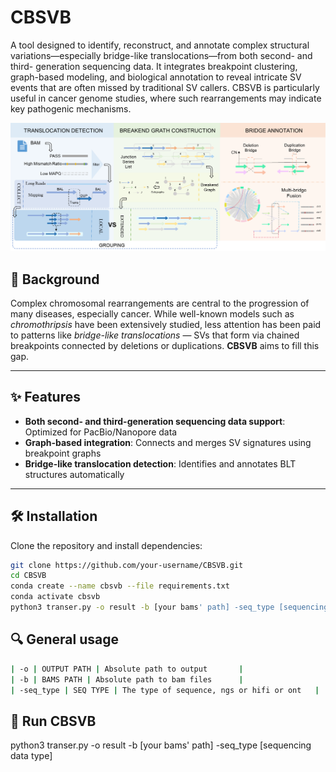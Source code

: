 # CBSVB
A tool designed to identify, reconstruct, and annotate complex structural variations—especially bridge-like translocations—from both second- and third- generation sequencing data. It integrates breakpoint clustering, graph-based modeling, and biological annotation to reveal intricate SV events that are often missed by traditional SV callers. CBSVB is particularly useful in cancer genome studies, where such rearrangements may indicate key pathogenic mechanisms.

![Figure 1](CBSVB.png)

## 🧠 Background

Complex chromosomal rearrangements are central to the progression of many diseases, especially cancer. While well-known models such as *chromothripsis* have been extensively studied, less attention has been paid to patterns like *bridge-like translocations* — SVs that form via chained breakpoints connected by deletions or duplications. **CBSVB** aims to fill this gap.

---

## ✨ Features

- **Both second- and third-generation sequencing data support**: Optimized for PacBio/Nanopore data
- **Graph-based integration**: Connects and merges SV signatures using breakpoint graphs
- **Bridge-like translocation detection**: Identifies and annotates BLT structures automatically

---

## 🛠️ Installation

Clone the repository and install dependencies:

```bash
git clone https://github.com/your-username/CBSVB.git
cd CBSVB
conda create --name cbsvb --file requirements.txt
conda activate cbsvb
python3 transer.py -o result -b [your bams' path] -seq_type [sequencing data type, 'hifi','ont' or 'ngs']
```

## 🔍 General usage

```bash
| -o | OUTPUT PATH | Absolute path to output       |
| -b | BAMS PATH | Absolute path to bam files      |
| -seq_type | SEQ TYPE | The type of sequence, ngs or hifi or ont   |
```

## 🚀 Run CBSVB
python3 transer.py -o result -b [your bams' path] -seq_type [sequencing data type]
